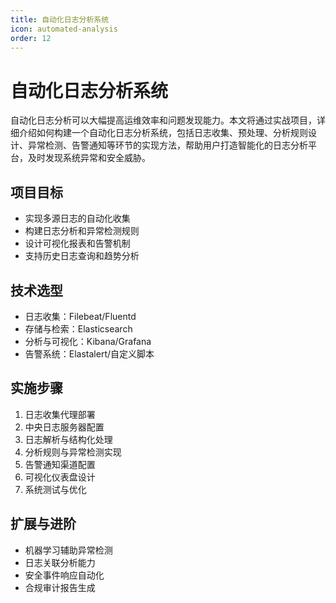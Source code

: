 ```yaml
---
title: 自动化日志分析系统
icon: automated-analysis
order: 12
---
```


# 自动化日志分析系统

自动化日志分析可以大幅提高运维效率和问题发现能力。本文将通过实战项目，详细介绍如何构建一个自动化日志分析系统，包括日志收集、预处理、分析规则设计、异常检测、告警通知等环节的实现方法，帮助用户打造智能化的日志分析平台，及时发现系统异常和安全威胁。

## 项目目标

- 实现多源日志的自动化收集
- 构建日志分析和异常检测规则
- 设计可视化报表和告警机制
- 支持历史日志查询和趋势分析

## 技术选型

- 日志收集：Filebeat/Fluentd
- 存储与检索：Elasticsearch
- 分析与可视化：Kibana/Grafana
- 告警系统：Elastalert/自定义脚本

## 实施步骤

1. 日志收集代理部署
2. 中央日志服务器配置
3. 日志解析与结构化处理
4. 分析规则与异常检测实现
5. 告警通知渠道配置
6. 可视化仪表盘设计
7. 系统测试与优化

## 扩展与进阶

- 机器学习辅助异常检测
- 日志关联分析能力
- 安全事件响应自动化
- 合规审计报告生成

